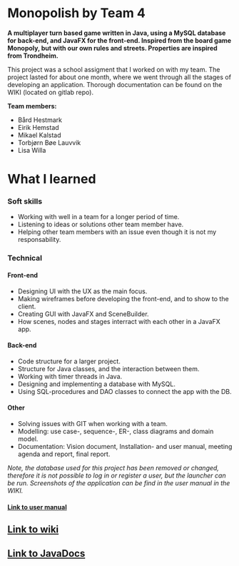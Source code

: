 # Monopolish by Team 4

**A multiplayer turn based game written in Java, using a MySQL database for back-end, and JavaFX for the front-end. Inspired from the board game Monopoly, but with our own rules and streets. Properties are inspired from Trondheim.**

This project was a school assigment that I worked on with my team. The project lasted for about one month, where we went through all the stages of developing an application. Thorough documentation can be found on the WIKI (located on gitlab repo). 

**Team members:**

* Bård Hestmark
* Eirik Hemstad
* Mikael Kalstad
* Torbjørn Bøe Lauvvik
* Lisa Willa

# What I learned
### Soft skills
- Working with well in a team for a longer period of time.
- Listening to ideas or solutions other team member have.
- Helping other team members with an issue even though it is not my responsability. 

### Technical
  #### Front-end
- Designing UI with the UX as the main focus.
- Making wireframes before developing the front-end, and to show to the client.
- Creating GUI with JavaFX and SceneBuilder.
- How scenes, nodes and stages interract with each other in a JavaFX app. 

#### Back-end
- Code structure for a larger project.
- Structure for Java classes, and the interaction between them.
- Working with timer threads in Java.
- Designing and implementing a database with MySQL.
- Using SQL-procedures and DAO classes to connect the app with the DB.


#### Other
- Solving issues with GIT when working with a team.
- Modelling: use case-, sequence-, ER-, class diagrams and domain model. 
- Documentation: Vision document, Installation- and user manual, meeting agenda and report, final report.



_Note, the database used for this project has been removed or changed, therefore it is not possible to log in or register a user, but the launcher can be run. Screenshots of the application can be find in the user manual in the WIKI._

#### [Link to user manual](https://gitlab.stud.iie.ntnu.no/team04/monopolish/wikis/System/User-manual)

## [Link to wiki](https://gitlab.stud.iie.ntnu.no/team04/monopolish/wikis/home)

## [Link to JavaDocs](http://team04.pages.stud.idi.ntnu.no/monopolish/)
